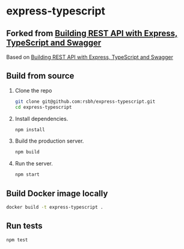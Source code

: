 # express-typescript

## Forked from [Building REST API with Express, TypeScript and Swagger](https://github.com/rsbh/express-typescript)

Based on [Building REST API with Express, TypeScript and Swagger](https://rsbh.dev/blog/rest-api-with-express-typescript)

## Build from source

1. Clone the repo

   ```sh
   git clone git@github.com:rsbh/express-typescript.git
   cd express-typescript
   ```

2. Install dependencies.

   ```sh
   npm install
   ```

3. Build the production server.

   ```sh
   npm build
   ```

4. Run the server.
   ```sh
   npm start
   ```

## Build Docker image locally

```sh
docker build -t express-typescript .
```

## Run tests

```sh
npm test
```
